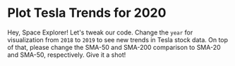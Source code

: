 # Plot Tesla Trends for 2020

Hey, Space Explorer! Let's tweak our code. Change the `year` for visualization from `2018` to `2019` to see new trends in Tesla stock data. On top of that, please change the SMA-50 and SMA-200 comparison to SMA-20 and SMA-50, respectively. Give it a shot!